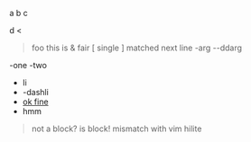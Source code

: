 a
b
c

d
<
> foo
this is & fair
[ single
] matched next line
-arg
--ddarg

-one
-two

- li
- -dashli
- [ok fine][]
 - hmm

 > not a block? is block! mismatch with vim hilite

[ok fine]: http://rufe.org

